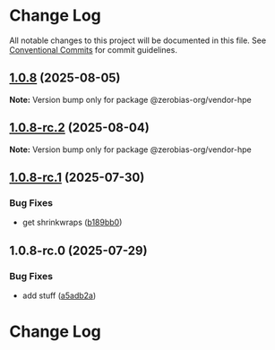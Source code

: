 # Change Log

All notable changes to this project will be documented in this file.
See [Conventional Commits](https://conventionalcommits.org) for commit guidelines.

## [1.0.8](https://github.com/zerobias-org/vendor/compare/@zerobias-org/vendor-hpe@1.0.8-rc.2...@zerobias-org/vendor-hpe@1.0.8) (2025-08-05)

**Note:** Version bump only for package @zerobias-org/vendor-hpe





## [1.0.8-rc.2](https://github.com/zerobias-org/vendor/compare/@zerobias-org/vendor-hpe@1.0.8-rc.1...@zerobias-org/vendor-hpe@1.0.8-rc.2) (2025-08-04)

**Note:** Version bump only for package @zerobias-org/vendor-hpe





## [1.0.8-rc.1](https://github.com/zerobias-org/vendor/compare/@zerobias-org/vendor-hpe@1.0.8-rc.0...@zerobias-org/vendor-hpe@1.0.8-rc.1) (2025-07-30)


### Bug Fixes

* get shrinkwraps ([b189bb0](https://github.com/zerobias-org/vendor/commit/b189bb0cf53ad66427530ccc0eab7824527942d3))





## 1.0.8-rc.0 (2025-07-29)


### Bug Fixes

* add stuff ([a5adb2a](https://github.com/zerobias-org/vendor/commit/a5adb2aecd0670c42e9077affecb6a047bf30fc6))





# Change Log

